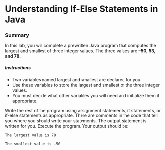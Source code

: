 # Understanding If-Else Statements in Java

### Summary
In this lab, you will complete a prewritten Java program that computes the largest and smallest of three integer values. 
The three values are **–50, 53, and 78.**

##### Instructions
* Two variables named largest and smallest are declared for you. 
* Use these variables to store the largest and smallest of the three integer values. 
* You must decide what other variables you will need and initialize them if appropriate.

Write the rest of the program using assignment statements, if statements, or if-else statements as appropriate. 
There are comments in the code that tell you where you should write your statements. 
The output statement is written for you.
Execute the program. Your output should be:

```
The largest value is 78
```

```
The smallest value is −50
```